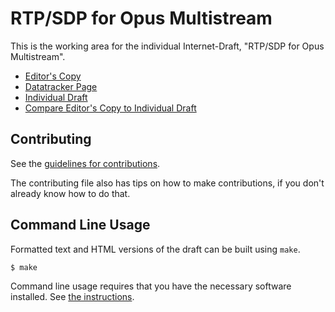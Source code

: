 <!-- regenerate: on (set to off if you edit this file) -->

# RTP/SDP for Opus Multistream

This is the working area for the individual Internet-Draft, "RTP/SDP for Opus Multistream".

* [Editor's Copy](https://xingri.github.io/multi-opus/#go.draft-shin-avtcore-rtp-mult-opus.html)
* [Datatracker Page](https://datatracker.ietf.org/doc/draft-shin-avtcore-rtp-mult-opus)
* [Individual Draft](https://datatracker.ietf.org/doc/html/draft-shin-avtcore-rtp-mult-opus)
* [Compare Editor's Copy to Individual Draft](https://xingri.github.io/multi-opus/#go.draft-shin-avtcore-rtp-mult-opus.diff)


## Contributing

See the
[guidelines for contributions](https://github.com/xingri/multi-opus/blob/main/CONTRIBUTING.md).

The contributing file also has tips on how to make contributions, if you
don't already know how to do that.

## Command Line Usage

Formatted text and HTML versions of the draft can be built using `make`.

```sh
$ make
```

Command line usage requires that you have the necessary software installed.  See
[the instructions](https://github.com/martinthomson/i-d-template/blob/main/doc/SETUP.md).

